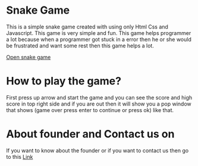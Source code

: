 # Snake Game
This is a simple snake game created with using only Html Css and Javascript. This game is very simple and fun. This game helps programmer a lot because when a programmer got stuck in a error then he or she would be frustrated and want some rest then this game helps a lot.

[Open snake game](https://muhammedraiyaan2.github.io/snake-game)
# How to play the game?
First press up arrow and start the game and you can see the score and high score in top right side and if you are out then it will show you a pop window that shows (game over press enter to continue or press ok) like that.
# About founder and Contact us on
If you want to know about the founder or if you want to contact us then go to this [Link](https://muhammedraiyaan2.github.io/Profile/)